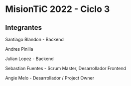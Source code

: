 # MisionTiC 2022 - Ciclo 3

## Integrantes

Santiago Blandon - Backend


Andres Pinilla


Julian Lopez - Backend


Sebastian Fuentes - Scrum Master, Desarrollador Frontend


Angie Melo - Desarrollador / Project Owner
